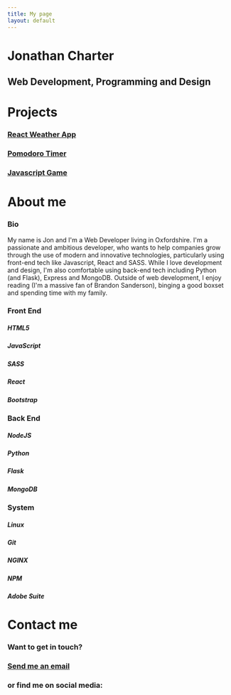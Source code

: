 ```yaml
---
title: My page
layout: default
---
```

<main class="home section" id="home">
    <h1 class="main-heading">Jonathan <span id="highlight">Charter</span></h1>
    <h2 class="sub-heading">Web Development, Programming and Design</h2>
    <div class="icons">
        <a href="https://github.com/jmcharter/">
            <i class="fab fa-github fa-2x"></i>
        </a>
        <a href="https://www.linkedin.com/in/jonathan-charter-2127442b/">
            <i class="fab fa-linkedin fa-2x"></i>
        </a>
        <a href="https://codepen.io/jmcharter">
            <i class="fab fa-codepen fa-2x"></i>
        </a>
        <a href="https://twitter.com/joncharter">
            <i class="fab fa-twitter fa-2x"></i>
        </a>
        <a href="mailto:hello@joncharter.co.uk">
            <i class="fas fa-envelope fa-2x"></i>
        </a>
    </div>
</main>
<div class="projects section" id="projects">
    <h1 class="section-heading">Projects</h1>
    <div class="showcase">
        <div class="show-row">
            <div class="show-col">
                <div class="project-img" id="weather-site">
                    <a href="http://weather.joncharter.co.uk">
                        <h3>React Weather App</h3>
                    </a>
                </div>
            </div>
            <div class="show-col">
                <div class="project-img" id="pomodoro-site">
                    <a href="http://pomodoro.joncharter.co.uk">
                        <h3>Pomodoro Timer</h3>
                    </a>
                </div>
            </div>
            <div class="show-col">
                <div class="project-img" id="rgbgame-site">
                    <a href="http://rgbgame.joncharter.co.uk">
                        <h3>Javascript Game</h3>
                    </a>
                </div>
            </div>
        </div>
    </div>
</div>
<div class="about section" id="about">
    <h1 class="section-heading">About me</h1>
    <div class="about-info">
        <div class="bio-pic"></div>
        <div class="bio">
            <h3 class="sub-header">Bio</h3>
            My name is Jon and I'm a Web Developer living in Oxfordshire. I'm a passionate and
            ambitious developer, who wants to help companies grow through the use of modern and innovative
            technologies, particularly using front-end tech like Javascript, React and SASS. While I love development
            and
            design, I'm also comfortable using back-end tech including Python (and Flask), Express and MongoDB.
            Outside of web
            development, I enjoy reading (I'm a massive fan of Brandon Sanderson), binging a good boxset and
            spending time with my family.
        </div>
        <div class="card card-1">
            <h3>Front End</h3>
            <span class="divider"></span>
            <div class="tech-icons">
                <span class="icon"><i class="fab fa-html5 fa-4x"></i>
                    <h5>HTML5</h5>
                </span>
                <span class="icon"><i class="fab fa-js fa-4x"></i>
                    <h5>JavaScript</h5>
                </span>
                <span class="icon"><i class="fab fa-sass fa-4x"></i>
                    <h5>SASS</h5>
                </span>
                <span class="icon"><i class="fab fa-react fa-4x"></i>
                    <h5>React</h5>
                </span>
                <span class="icon"><i class="fab fa-bootstrap fa-4x"></i>
                    <h5>Bootstrap</h5>
                </span>
            </div>
        </div>
        <div class="card card-2">
            <h3>Back End</h3>
            <div class="divider"></div>
            <div class="tech-icons">
                <div class="icon"><i class="fab fa-node fa-4x"></i>
                    <h5>NodeJS</h5>
                </div>
                <div class="icon"><i class="fab fa-python fa-4x"></i>
                    <h5>Python</h5>
                </div>
                <div class="icon"><i class="fas fa-flask fa-4x"></i>
                    <h5>Flask</h5>
                </div>
                <div class="icon"><i class="fas fa-database fa-4x"></i>
                    <h5>MongoDB</h5>
                </div>
            </div>
        </div>
        <div class="card card-3">
            <h3>System</h3>
            <div class="divider"></div>
            <div class="tech-icons">
                <div class="icon"><i class="fab fa-linux fa-4x"></i>
                    <h5>Linux</h5>
                </div>
                <div class="icon"><i class="fab fa-git fa-4x"></i>
                    <h5>Git</h5>
                </div>
                <div class="icon"><i class="fas fa-server fa-4x"></i>
                    <h5>NGINX</h5>
                </div>
                <div class="icon"><i class="fab fa-npm fa-4x"></i>
                    <h5>NPM</h5>
                </div>
                <div class="icon"><i class="fab fa-adobe fa-4x"></i>
                    <h5>Adobe Suite</h5>
                </div>
            </div>
        </div>
    </div>
</div>
<div class="contact section" id="contact">
    <h1 class="section-heading">Contact me</h1>
    <div class="contact-info">
        <h3>Want to get in touch?</h3>
        <h3>
            <div class="email"><a href="mailto:hello@joncharter.co.uk">Send me an email</a></div>
        </h3>
        <h3>or find me on social media:</h3>
        <div class="icons">
            <a href="https://github.com/jmcharter/">
                <i class="fab fa-github fa-2x"></i>
            </a>
            <a href="https://www.linkedin.com/in/jonathan-charter-2127442b/">
                <i class="fab fa-linkedin fa-2x"></i>
            </a>
            <a href="https://codepen.io/jmcharter">
                <i class="fab fa-codepen fa-2x"></i>
            </a>
            <a href="https://twitter.com/joncharter">
                <i class="fab fa-twitter fa-2x"></i>
            </a>
        </div>
    </div>
</div>